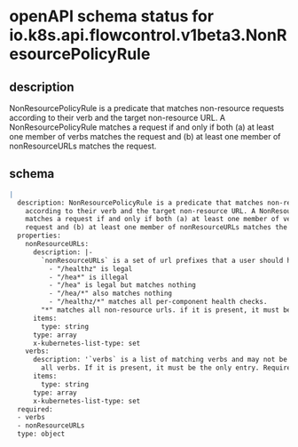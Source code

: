# openAPI schema status for io.k8s.api.flowcontrol.v1beta3.NonResourcePolicyRule

## description

NonResourcePolicyRule is a predicate that matches non-resource requests according to their verb and the target non-resource URL. A NonResourcePolicyRule matches a request if and only if both (a) at least one member of verbs matches the request and (b) at least one member of nonResourceURLs matches the request.

## schema

```yaml
|
  description: NonResourcePolicyRule is a predicate that matches non-resource requests
    according to their verb and the target non-resource URL. A NonResourcePolicyRule
    matches a request if and only if both (a) at least one member of verbs matches the
    request and (b) at least one member of nonResourceURLs matches the request.
  properties:
    nonResourceURLs:
      description: |-
        `nonResourceURLs` is a set of url prefixes that a user should have access to and may not be empty. For example:
          - "/healthz" is legal
          - "/hea*" is illegal
          - "/hea" is legal but matches nothing
          - "/hea/*" also matches nothing
          - "/healthz/*" matches all per-component health checks.
        "*" matches all non-resource urls. if it is present, it must be the only entry. Required.
      items:
        type: string
      type: array
      x-kubernetes-list-type: set
    verbs:
      description: '`verbs` is a list of matching verbs and may not be empty. "*" matches
        all verbs. If it is present, it must be the only entry. Required.'
      items:
        type: string
      type: array
      x-kubernetes-list-type: set
  required:
  - verbs
  - nonResourceURLs
  type: object

```
